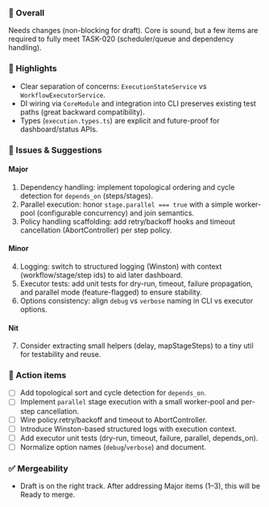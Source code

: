 ### 🧾 Overall
Needs changes (non-blocking for draft). Core is sound, but a few items are required to fully meet TASK-020 (scheduler/queue and dependency handling).

### 🌟 Highlights
- Clear separation of concerns: `ExecutionStateService` vs `WorkflowExecutorService`.
- DI wiring via `CoreModule` and integration into CLI preserves existing test paths (great backward compatibility).
- Types (`execution.types.ts`) are explicit and future-proof for dashboard/status APIs.

### 🧩 Issues & Suggestions
#### Major
1. Dependency handling: implement topological ordering and cycle detection for `depends_on` (steps/stages).
2. Parallel execution: honor `stage.parallel === true` with a simple worker-pool (configurable concurrency) and join semantics.
3. Policy handling scaffolding: add retry/backoff hooks and timeout cancellation (AbortController) per step policy.

#### Minor
4. Logging: switch to structured logging (Winston) with context (workflow/stage/step ids) to aid later dashboard.
5. Executor tests: add unit tests for dry-run, timeout, failure propagation, and parallel mode (feature-flagged) to ensure stability.
6. Options consistency: align `debug` vs `verbose` naming in CLI vs executor options.

#### Nit
7. Consider extracting small helpers (delay, mapStageSteps) to a tiny util for testability and reuse.

### 📝 Action items
- [ ] Add topological sort and cycle detection for `depends_on`.
- [ ] Implement `parallel` stage execution with a small worker-pool and per-step cancellation.
- [ ] Wire policy.retry/backoff and timeout to AbortController.
- [ ] Introduce Winston-based structured logs with execution context.
- [ ] Add executor unit tests (dry-run, timeout, failure, parallel, depends_on).
- [ ] Normalize option names (`debug`/`verbose`) and document.

### ✅ Mergeability
- Draft is on the right track. After addressing Major items (1–3), this will be Ready to merge.


